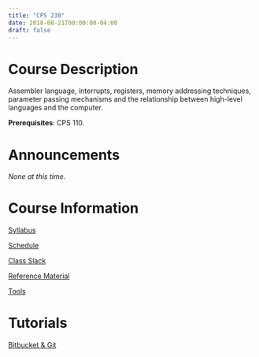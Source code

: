 ```yaml
---
title: "CPS 230"
date: 2018-08-21T00:00:00-04:00
draft: false
---
```


# Course Description

Assembler language, interrupts, registers, memory addressing techniques, parameter passing mechanisms and the relationship between high-level languages and the computer.

**Prerequisites**: CPS 110.

# Announcements

_None at this time._

# Course Information

[Syllabus](/bju/cps230/info/syllabus)

[Schedule](/bju/cps230/info/schedule)

[Class Slack](https://bjucps.slack.com)

[Reference Material](/bju/cps230/info/references)

[Tools](/bju/cps230/info/tools)

# Tutorials

[Bitbucket & Git](/bju/cps230/info/bitbucket-git)
